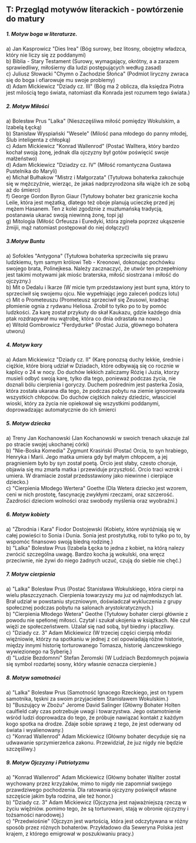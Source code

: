## T: Przegląd motywów literackich - powtórzenie do matury

##### 1. Motyw boga w literaturze.
a) Jan Kasprowicz "Dies Irea" (Bóg surowy, bez litosny, obojętny władzca, który nie liczy się zz poddanymi)  
b) Biblia - Stary Testament (Surowy, wymagający, okrótny, a a zarazem sprawiedliwy, miłośierny dla ludzi postępujących według zasad)  
c) Juliusz Słowacki "Chymn o Zachodzie Słońca" (Podmiot liryczny zwraca się do boga i ofiarowuje mu swoje problemy)  
d) Adam Mickiewicz "Dziady cz. III" (Bóg ma 2 oblicza, dla księdza Piotra jest milością tego świata, natomiast dla Konrada jest rozumem tego świata.)  

##### 2. Motyw Miłości
a) Bolesław Prus "Lalka" (Nieszczęśliwa miłość pomiędzy Wokulskim, a Izabelą Łęcką)  
b) Stanisław Wyspiański "Wesele" (Milość pana młodego do panny młodej, Ślub inteligenta z chłopką)  
c) Adam Mickiewicz "Konrad Wallenrod" (Postać Walltera, który bardzo kochał swoją żonę, jednak dla ojczyzny był gotów poświęcić swoje małżeństwo)  
d) Adam Mickiewicz "Dziadzy cz. IV" (Miłość romantyczna Gustawa Pustelnika do Maryli)  
e) Michał Bułhakow "Mistrz i Małgorzata" (Tytułowa bohaterka zakochuje się w mężczyźnie, wierząc, że jakaś nadprzyrodzona siła wiąże ich ze sobą aż do śmierci)  
f) George Gordon Byron Giaur (Tytułowy bohater bez granicznie kocha Leile, która jest mężatką, dlatego też oboje planują ucieczkę przed jej mężem Hasanem. Ten z kolei zgodznie z muzłumańską tradycją, postanawia ukarać swoją niewinną żonę, topi ją)  
g) Mitologia (Miłość Orfeusza i Euredyki, która zgineła poprzez ukąszenie żmijii, mąż natomiast postępował do niej dołączyć)  

##### 3.Motyw Buntu
a) Sofokles "Antygona" (Tytułowa bohaterka sprzeciwiła się prawu ludzkiemu, tym samym królowi Teb - Kreonowi, dokonując pochówku swojego brata, Polinejkesa. Należy zacznaczyć, że utwór ten przepełniony jest takimi motywami jak miośc braterska, miłość siostrzana i miłość do ojczyzny.)  
b) Mit o Dedalu i Ikarze (W micie tym przedstawiony jest bunt syna, który to sprzeciwił się swojemu ojcu. Nie wypełniając jego zaleceń podczs lotu)  
c) Mit o Prometeuszu (Prometeusz sprzeciwił się Zeusowi, kradnąc płomienie ognia z rydwanu Heliosa. Zrobił to tylko po to by pomóc ludzkości. Za karę został przykuty do skał Kaukazu, gdzie każdego dnia ptak rozdrapywał mu wątrobę, która co dnia odrastała na nowo.)  
e) Witold Gombrowicz "Ferdydurke" (Postać Juzia, głównego bohatera utworu)

##### 4. Motyw kary
a) Adam Mickiewicz "Dziady cz. II" (Karę ponozsą duchy lekkie, średnie i ciężkie, które biorą udział w Dziadach, które odbywają się co rocznie w kaplicy o 24 w nocy. Do duchów lekkich zaliczamy Rózię i Juzia, ktorzy musieli odbyć swoją karę, tylko dla tego, ponieważ podczas życia, nie doznali bólu cierpienia i goryczy. Duchem pośrednim jest pasterka Zosia, która została ukarana dla tego, że podczas pobytu na ziemie ignoorowała wszystkich chłopców. Do duchów ciężkich nalezy dziedzic, własciciel wioski, który za życia nie opiekował się wszystkimi poddanymi, doprowadzając automatycznie do ich śmierci

##### 5. Motyw dziecka 
a) Treny Jan Kochanowski (Jan Kochanowski w swoich trenach ukazuje żal po stracie swojej ukochanej córki)  
b) "Nie-Boska Komedia" Zygmunt Krasiński (Postać Orcia, to syn hrabiego, Henryka i Marii. Jego matka umiera gdy był małym chłopcem, a jej pragnieniem było by syn został poetą. Orcio jest słaby, czesto choruje, objawia się mu zmarła matka i przewiduje przyszłość. Orcio traci wzrok i umiera. W dramiacie został przedsstawiony jako niewinne i cierpiące dziecko.)  
c) "Cierpienia Młodego Wertera" Goethe (Dla Wetera dziecko jest wzorem, ceni w nich prostotę, fascynację zwykłymi rzeczami, oraz szczerość. Zazdrości dzieciom wolności oraz swobody myślenia oraz wyobraźni.)

##### 6. Motyw kobiety
a) "Zbrodnia i Kara" Fiodor Dostojewski (Kobiety, które wyróżniają się w całej powieści to Sonia i Dunia. Sonia jest prostytutką, robi to tylko po to, by wspomóc finansowo swoją biedną rodzinę.)  
b) "Lalka" Bolesław Prus (Izabela Łęcka to jedna z kobiet, na którą nalezy zwrócić szczególna uwagę. Bardzo kocha ją wokulski, ona wręcz przeciwnie, nie żywi do niego żadnych uczuć, czują do siebie nie chęć.)

##### 7. Motyw cierpienia
a) "Lalka" Bolesław Prus (Postać Stanisława Wokulskiego, która cierpi na wielu płaszczyznach. Cierpienia towarzyszy mu juz od najmłodszych lat. Brał udział w powstaniu styczniowym, doświadczał wykluczenia z grupy społecznej podczas pobytu na salonach arystokratycznych.)  
b) "Cierpienia Młodego Wetera" Geothe (Tytułowy bohater cierpi głównie z powodu nie spełionej miłosci. Czytał i szukał ukojenia w książkach. Nie czuł więżi ze społeczeństwem. Użalał się nad sobą, był biedny i płaczliwy.  
c) "Dziady cz. 3" Adam Mickiewicz (W trzeciej części cierpią młodzi więźniowie, którzy na spotkaniu w jednej z cel opowiadają różne historie, między innymi historię torturowanego Tomasza, historię Janczewskiego wywiezionego na Syberię.)  
d) "Ludzie Bezdomnni" Stefan Żeromski (W Ludziach Bezdomnych pojawia się symbol rozdartej sosny, który własnie oznacza cierpienie.)

##### 8. Motyw samotności
a) "Lalka" Bolesław Prus (Samotność Ignacego Rzeckiego, jest on typem samotnika, tęskni za swoim przyjacielem Stanisławem Wokulskim.)  
b) "Buszujący w Zbożu" Jerome David Salinger (Główny Bohater Holten caulfield cały czas potrzebuje uwagi i towarzystwa. Jego ostamotnienie wśród ludzi doprowadza do tego, że próbuje nawiązać kontakt z każdym kogo spotka na drodze. Zdaje sobie sprawę z tego, że jest oderwany od świata i wyalienowany.)  
c) "Konrad Wallenrod" Adam Mickiewicz (Główny bohater decyduje się na udwawanie sprzymierzeńca zakonu. Przewidział, że juz nigdy nie będzie szczęśliwy.)

##### 9. Motyw Ojczyzny i Patriotyzmu
a) "Konrad Wallenrod" Adam Mickiewicz (Główny bohater Wallter został wychowany przez krzyżaków, mimo to nigdy nie zapomniał swojego przawdziwego pochodzenia. Dla ratowania ojczyzny poświęcił własne szczęście jakim była rodzina, ale też honor.)  
b) "Dziady cz. 3" Adam Mickiewicz (Ojczyzna jest najważniejszą rzeczą w życiu więźniów. pomimo tego, że są torturowani, stają w obronie ojczyzny i tożsamości narodowej.)  
c) "Przedwiośnie" (Ojczyzn jest wartością, która jest odczytywana w różny sposób przez różnych bohaterów. Przykładowo dla Seweryna Polska jest krajem, z którego emigrował w poszukiwaniu pracy.)
